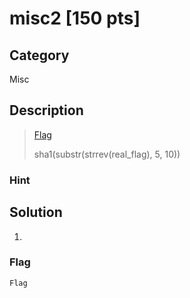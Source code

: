 # misc2 [150 pts]

## Category
Misc

## Description
><a href="https://drive.google.com/open?id=1UOmnz8Kcjqz5ENiJSJ0jfcI7TYrnv2Fo">Flag</a>
>
>sha1(substr(strrev(real_flag), 5, 10))

### Hint
>

## Solution
1.

### Flag
`Flag`
